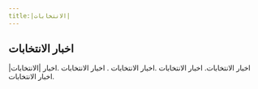 ```yaml
---
title:|الانتخابات|
---
```


## اخبار الانتخابات

اخبار الانتخابات. اخبار الانتخابات .اخبار الانتخابات . اخبار الانتخابات .اخبار |الانتخابات| .اخبار الانتخابات
